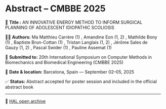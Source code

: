 # Abstract – CMBBE 2025

📌 **Title :** AN INNOVATIVE ENERGY METHOD TO INFORM SURGICAL PLANNING OF ADOLESCENT IDIOPATHIC SCOLIOSIS

👨‍🔬 **Authors:** Ma Matthieu Carrère (1) , Amandine Eon (1, 2) , Mathilde Bony (1) , Baptiste Brun-Cottan (1) , Tristan Langlais (1, 2) , Jérôme Sales de Gauzy (1, 2) , Pascal Swider (1) , Pauline Assemat (1)

📅 **Submitted to:** 20th International Symposium on Computer Methods in Biomechanics and Biomedical Engineering (CMBBE 2025)

📍 **Date & location:** Barcelona, Spain — September 02–05, 2025

✅ **Status:** Abstract accepted for poster session and included in the official abstract book

---

🔗 [HAL open archive](https://hal.science/hal-05179542)